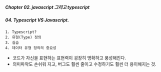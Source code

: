 ##### Chapter 02. javascript 그리고 typescript

##### 04. Typescript VS Javascript.

```
1. Typescript?
2. 유형(Type) 정의
3. 실습
4. 데이터 유형 정의의 중요성
```

- 코드가 자신을 표현하는 표현력이 굉장히 명확하고 풍성해진다.
- 의미파악도 손쉬워 지고, 버그도 훨씬 줄이고 수정하기도 훨씬 더 용이해지는 것.
